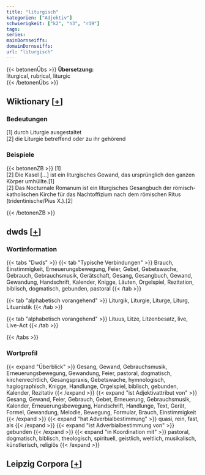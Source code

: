 ```yaml
---
title: "liturgisch"
kategorien: ["Adjektiv"]
schwierigkeit: ["k2", "h3", "r19"]
tags:
series:
mainDornseiffs:
domainDornseiffs:
url: "liturgisch"
---
```


{{< betonenÜbs >}}
**Übersetzung:**  
liturgical, rubrical, liturgic  
{{< /betonenÜbs >}}

## Wiktionary [[+](https://de.wiktionary.org/wiki/liturgisch)]

### Bedeutungen
[1] durch Liturgie ausgestaltet  
[2] die Liturgie betreffend oder zu ihr gehörend  

### Beispiele
{{< betonenZB >}}
[1]  
[2] Die Kasel […] ist ein liturgisches Gewand, das ursprünglich den ganzen Körper umhüllte.[1]  
[2] Das Nocturnale Romanum ist ein liturgisches Gesangbuch der römisch-katholischen Kirche für das Nachtoffizium nach dem römischen Ritus (tridentinische/Pius X.).[2]  

{{< /betonenZB >}}


## dwds [[+](https://www.dwds.de/wb/liturgisch)]

### Wortinformation
{{< tabs "Dwds" >}}
{{< tab "Typische Verbindungen" >}}
Brauch, Einstimmigkeit, Erneuerungsbewegung, Feier, Gebet, Gebetswache, Gebrauch, Gebrauchsmusik, Gerätschaft, Gesang, Gesangbuch, Gewand, Gewandung, Handschrift, Kalender, Knigge, Läuten, Orgelspiel, Rezitation, biblisch, dogmatisch, gebunden, pastoral
{{< /tab >}}

{{< tab "alphabetisch vorangehend" >}}
Liturgik, Liturgie, Liturge, Liturg, Lituanistik
{{< /tab >}}

{{< tab "alphabetisch vorangehend" >}}
Lituus, Litze, Litzenbesatz, live, Live-Act
{{< /tab >}}

{{< /tabs >}}

### Wortprofil
{{< expand "Überblick" >}} Gesang, Gewand, Gebrauchsmusik, Erneuerungsbewegung, Gewandung, Feier, pastoral, dogmatisch, kirchenrechtlich, Gesangspraxis, Gebetswache, hymnologisch, hagiographisch, Knigge, Handlunge, Orgelspiel, biblisch, gebunden, Kalender, Rezitativ {{< /expand >}}
{{< expand "ist Adjektivattribut von" >}} Gesang, Gewand, Feier, Gebrauch, Gebet, Erneuerung, Gebrauchsmusik, Kalender, Erneuerungsbewegung, Handschrift, Handlunge, Text, Gerät, Formel, Gewandung, Melodie, Bewegung, Formular, Brauch, Einstimmigkeit {{< /expand >}}
{{< expand "hat Adverbialbestimmung" >}} quasi, rein, fast, als {{< /expand >}}
{{< expand "ist Adverbialbestimmung von" >}} gebunden {{< /expand >}}
{{< expand "in Koordination mit" >}} pastoral, dogmatisch, biblisch, theologisch, spirituell, geistlich, weltlich, musikalisch, künstlerisch, religiös {{< /expand >}}

## Leipzig Corpora [[+](https://corpora.uni-leipzig.de/en/res?word=liturgisch&corpusId=deu_newscrawl-public_2018)]

